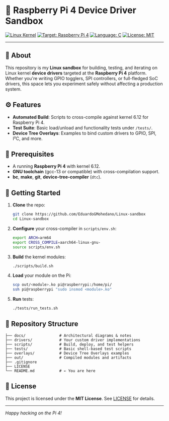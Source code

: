 # 🚀 Raspberry Pi 4 Device Driver Sandbox

[![Linux Kernel](https://img.shields.io/badge/Linux-6.12-blue.svg)](https://www.kernel.org)
[![Target: Raspberry Pi 4](https://img.shields.io/badge/Target-RPi4-yellowgreen.svg)](https://www.raspberrypi.com)
[![Language: C](https://img.shields.io/badge/Language-C-informational.svg)](https://en.wikipedia.org/wiki/C_%28programming_language%29)
[![License: MIT](https://img.shields.io/badge/License-MIT-lightgrey.svg)](LICENSE)

---

## 🎯 About

This repository is my **Linux sandbox** for building, testing, and iterating on Linux kernel **device drivers** targeted at the **Raspberry Pi 4** platform. Whether you're writing GPIO togglers, SPI controllers, or full-fledged SoC drivers, this space lets you experiment safely without affecting a production system.

## ⚙️ Features

* **Automated Build**: Scripts to cross-compile against kernel 6.12 for Raspberry Pi 4.
* **Test Suite**: Basic load/unload and functionality tests under `/tests/`.
* **Device Tree Overlays**: Examples to bind custom drivers to GPIO, SPI, I²C, and more.

## 🧰 Prerequisites

* A running **Raspberry Pi 4** with kernel 6.12.
* **GNU toolchain** (gcc-13 or compatible) with cross-compilation support.
* **bc**, **make**, **git**, **device-tree-compiler** (`dtc`).

## 🚀 Getting Started

1. **Clone** the repo:

   ```bash
   git clone https://github.com/EduardoGMohedano/Linux-sandbox
   cd Linux-sandbox
   ```

2. **Configure** your cross-compiler in `scripts/env.sh`:

   ```bash
   export ARCH=arm64
   export CROSS_COMPILE=aarch64-linux-gnu-
   source scripts/env.sh
   ```

3. **Build** the kernel modules:

   ```bash
   ./scripts/build.sh
   ```

4. **Load** your module on the Pi:

   ```bash
   scp out/<module>.ko pi@raspberrypi:/home/pi/
   ssh pi@raspberrypi "sudo insmod <module>.ko"
   ```

5. **Run** tests:

   ```bash
   ./tests/run_tests.sh
   ```

## 📂 Repository Structure

```
├── docs/               # Architectural diagrams & notes
├── drivers/            # Your custom driver implementations
├── scripts/            # Build, deploy, and test helpers
├── tests/              # Basic shell-based test scripts
├── overlays/           # Device Tree Overlays examples
├── out/                # Compiled modules and artifacts
├── .gitignore
├── LICENSE
└── README.md           # ← You are here
```

## 📜 License

This project is licensed under the **MIT License**. See [LICENSE](LICENSE) for details.

---

*Happy hacking on the Pi 4!*
